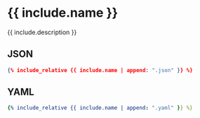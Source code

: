 # {{ include.name }}

{{ include.description }}

## JSON

```json
{% include_relative {{ include.name | append: ".json" }} %}
```

## YAML

```yaml
{% include_relative {{ include.name | append: ".yaml" }} %}
```
